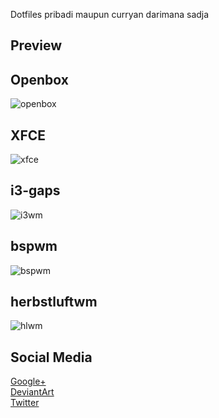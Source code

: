 Dotfiles pribadi maupun curryan darimana sadja

## Preview

## Openbox
![openbox](https://orig00.deviantart.net/2bc5/f/2018/013/9/a/darksetup_by_fikriomar16-dbzulgt.png)

## XFCE
![xfce](https://orig00.deviantart.net/b506/f/2018/008/8/4/accidentally_ngidol_by_fikriomar16-dbzciec.png)

## i3-gaps
![i3wm](https://orig00.deviantart.net/2c8e/f/2018/029/b/7/play_with_i3_gaps_by_fikriomar16-dc1ircw.png)

## bspwm
![bspwm](https://orig00.deviantart.net/d1cd/f/2017/332/d/3/e_c_c_e_n_t_r_i_c_by_fikriomar16-dbv3wqn.png)

## herbstluftwm
![hlwm](https://orig00.deviantart.net/af96/f/2018/026/6/8/herbstluftwm_by_fikriomar16-dc1afhg.png)


## Social Media
[Google+](https://plus.google.com/+FikriOmar) <br />
[DeviantArt](http://fikriomar16.deviantart.com) <br />
[Twitter](https://twitter.com/fikriomar16)
